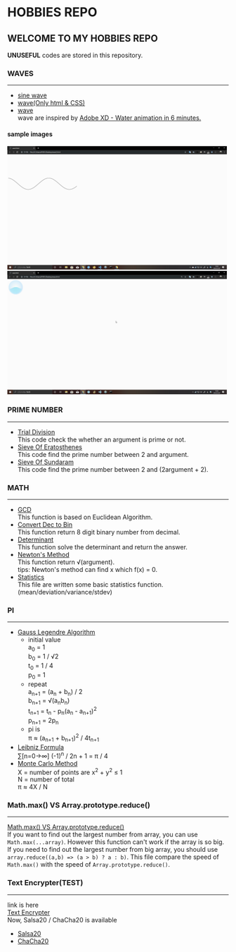 # HOBBIES REPO

## WELCOME TO MY HOBBIES REPO
**UNUSEFUL** codes are stored in this repository.

### WAVES  
----------------------------- 
* [sine wave](./waves/sinewave.html "sine wave")  
* [wave(Only html & CSS)](./waves/waveproto.html "wave proto")  
* [wave](./waves/wave.html "wave")  
wave are inspired by [Adobe XD - Water animation in 6 minutes.](https://youtu.be/Ev3fSi7P66c)  
#### sample images  
<img src="./waves/sinewave.gif" height="280" width="500">
<img src="./waves/wave.gif" height="280" width="500">    

### PRIME NUMBER
-----------------------------
* [Trial Division](./primeNumber/trial-division.ts "Trial Division")  
 This code check the whether an argument is prime or not.
* [Sieve Of Eratosthenes](./primeNumber/sieve-of-eratosthenes.ts "Sieve Of Eratosthenes")  
 This code find the prime number between 2 and argument.
* [Sieve Of Sundaram](./primeNumber/sieve-of-sundaram.ts "Sieve Of Sundaram")  
 This code find the prime number between 2 and (2argument + 2).

### MATH  
-----------------------------
* [GCD](./math/gcd.ts "GCD")  
 This function is based on Euclidean Algorithm.
* [Convert Dec to Bin](./math/convert-dec-to-bin.ts "Convert Dec to Bin")  
 This function return 8 digit binary number from decimal.
* [Determinant](./math/determinant.ts "Determinant")  
 This function solve the determinant and return the answer.
* [Newton's Method](./math/newton's-method.ts)  
 This function return &radic;(argument).  
 tips: Newton's method can find x which f(x) = 0.
* [Statistics](./math/statistics.py "Statistics")  
 This file are written some basic statistics function.(mean/deviation/variance/stdev)

### PI
----------------------------
 * [Gauss Legendre Algorithm](./pi/Gauss-Legendre-Algorithm.ts "Gauss Legendre Algorithm")  
   * initial value  
    a<sub>0</sub> = 1  
    b<sub>0</sub> = 1 / &radic;2  
    t<sub>0</sub> = 1 / 4  
    p<sub>0</sub> = 1  
   * repeat   
    a<sub>n+1</sub> = (a<sub>n</sub> + b<sub>n</sub>) / 2  
    b<sub>n+1</sub> = &radic;(a<sub>n</sub>b<sub>n</sub>)  
    t<sub>n+1</sub> = t<sub>n</sub> - p<sub>n</sub>(a<sub>n</sub> - a<sub>n+1</sub>)<sup>2</sup>  
    p<sub>n+1</sub> = 2p<sub>n</sub>  
   * pi is  
    &pi; &asymp; (a<sub>n+1</sub> + b<sub>n+1</sub>)<sup>2</sup> / 4t<sub>n+1</sub>
 * [Leibniz Formula](./pi/Leibniz-Formula.ts "Leibniz Formula")  
 &sum;[n=0&rarr;&infin;] (-1)<sup>n</sup> / 2n + 1 = &pi; / 4  
 * [Monte Carlo Method](./pi/Monte-Carlo-method.ts "Monte Carlo method")  
 X = number of points are x<sup>2</sup> + y<sup>2</sup> &le; 1  
 N = number of total  
 &pi; &asymp; 4X / N  

### Math.max() VS Array.prototype.reduce()  
-------------------------------
 [Math.max() VS Array.prototype.reduce()](./Math.max()-vs-Array.prototype.reduce().ts "Math.max() VS Array.prototype.reduce()")  
    If you want to find out the largest number from array, you can use `Math.max(...array)`. However this function can't work if the array is so big. If you need to find out the largest number from big array, you should use `array.reduce((a,b) => (a > b) ? a : b)`. This file compare the speed of `Math.max()` with the speed of `Array.prototype.reduce()`.

### Text Encrypter(TEST)
-------------------------------
link is here  
[Text Encrypter](./textEncrypter.html "Text Encrypter")  
Now, Salsa20 / ChaCha20 is available
* [Salsa20](./salsa20.js "Salsa20")
* [ChaCha20](./chacha20.js "ChaCha20")